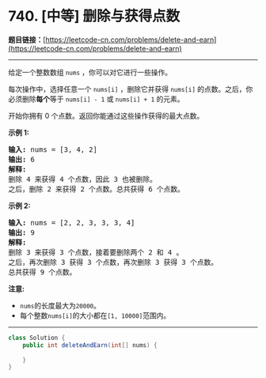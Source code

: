 # 740. [中等] 删除与获得点数

**题目链接：**[https://leetcode-cn.com/problems/delete-and-earn](https://leetcode-cn.com/problems/delete-and-earn)

---

<div class="content__1Y2H">
 <div class="notranslate">
  <p>给定一个整数数组&nbsp;<code>nums</code>&nbsp;，你可以对它进行一些操作。</p> 
  <p>每次操作中，选择任意一个&nbsp;<code>nums[i]</code>&nbsp;，删除它并获得&nbsp;<code>nums[i]</code>&nbsp;的点数。之后，你必须删除<strong>每个</strong>等于&nbsp;<code>nums[i] - 1</code>&nbsp;或&nbsp;<code>nums[i] + 1</code>&nbsp;的元素。</p> 
  <p>开始你拥有 0 个点数。返回你能通过这些操作获得的最大点数。</p> 
  <p><strong>示例 1:</strong></p> 
  <pre class="language-text"><strong>输入:</strong> nums = [3, 4, 2]
<strong>输出:</strong> 6
<strong>解释:</strong> 
删除 4 来获得 4 个点数，因此 3 也被删除。
之后，删除 2 来获得 2 个点数。总共获得 6 个点数。
</pre> 
  <p><strong>示例&nbsp;2:</strong></p> 
  <pre class="language-text"><strong>输入:</strong> nums = [2, 2, 3, 3, 3, 4]
<strong>输出:</strong> 9
<strong>解释:</strong> 
删除 3 来获得 3 个点数，接着要删除两个 2 和 4 。
之后，再次删除 3 获得 3 个点数，再次删除 3 获得 3 个点数。
总共获得 9 个点数。
</pre> 
  <p><strong>注意:</strong></p> 
  <ul> 
   <li><code>nums</code>的长度最大为<code>20000</code>。</li> 
   <li>每个整数<code>nums[i]</code>的大小都在<code>[1, 10000]</code>范围内。</li> 
  </ul> 
 </div>
</div>

---

```java
class Solution {
    public int deleteAndEarn(int[] nums) {
        
    }
}
```